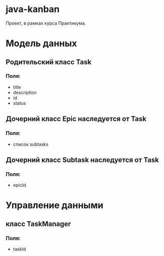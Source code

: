 # java-kanban
Проект, в рамках курса Практикума.

# Модель данных

## Родительский класс Task
### Поля:
* title
* description
* id
* status

## Дочерний класс Epic наследуется от Task
### Поля:
* список subtasks

## Дочерний класс Subtask наследуется от Task
### Поля:
* epicId

# Управление данными

## класс TaskManager
### Поля:
* taskId